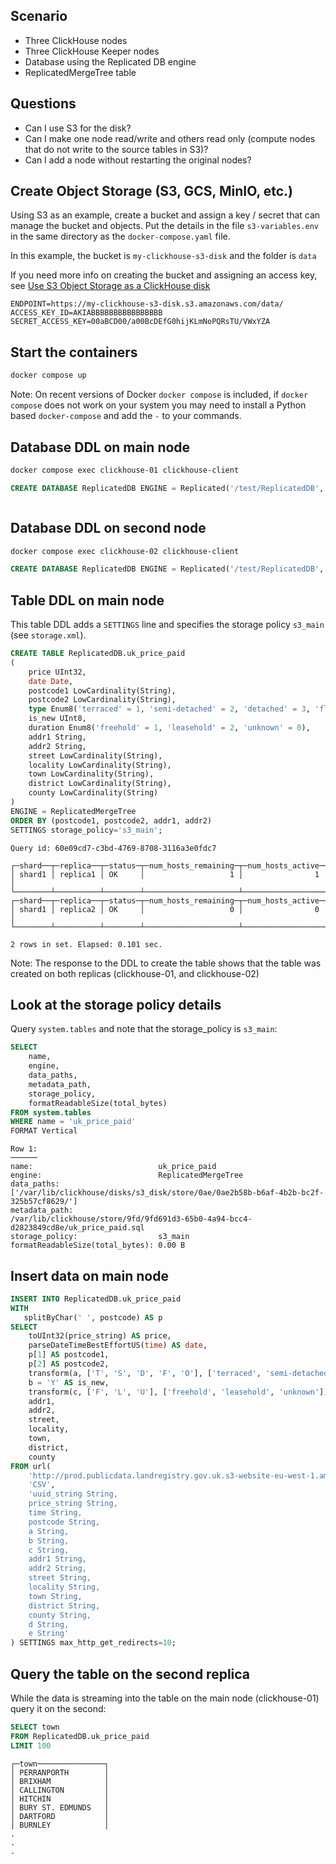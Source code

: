 ## Scenario
- Three ClickHouse nodes
- Three ClickHouse Keeper nodes
- Database using the Replicated DB engine
- ReplicatedMergeTree table

## Questions
- Can I use S3 for the disk?
- Can I make one node read/write and others read only (compute nodes that do not write to the source tables in S3)?
- Can I add a node without restarting the original nodes?

## Create Object Storage (S3, GCS, MinIO, etc.)
Using S3 as an example, create a bucket and assign a key / secret that can manage
the bucket and objects.  Put the details in the file `s3-variables.env` in the same
directory as the `docker-compose.yaml` file.

In this example, the bucket is `my-clickhouse-s3-disk` and the folder is `data`

If you need more info on creating the bucket and assigning an access key, see
[Use S3 Object Storage as a ClickHouse disk](https://clickhouse.com/docs/en/integrations/s3#configuring-s3-for-clickhouse-use)

```
ENDPOINT=https://my-clickhouse-s3-disk.s3.amazonaws.com/data/
ACCESS_KEY_ID=AKIABBBBBBBBBBBBBBBB
SECRET_ACCESS_KEY=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
```

## Start the containers
```bash
docker compose up
```

Note: On recent versions of Docker `docker compose` is included, if `docker compose` does not work
on your system you may need to install a Python based `docker-compose` and add the `-` to your
commands.

## Database DDL on main node

```bash
docker compose exec clickhouse-01 clickhouse-client
```

```sql
CREATE DATABASE ReplicatedDB ENGINE = Replicated('/test/ReplicatedDB', 'shard1', 'replica' || '1');
```

```sql

```

## Database DDL on second node

```bash
docker compose exec clickhouse-02 clickhouse-client
```

```sql
CREATE DATABASE ReplicatedDB ENGINE = Replicated('/test/ReplicatedDB', 'shard1', 'replica2');
```

## Table DDL on main node

This table DDL adds a `SETTINGS` line and specifies the storage policy `s3_main` (see `storage.xml`).

```sql
CREATE TABLE ReplicatedDB.uk_price_paid
(
    price UInt32,
    date Date,
    postcode1 LowCardinality(String),
    postcode2 LowCardinality(String),
    type Enum8('terraced' = 1, 'semi-detached' = 2, 'detached' = 3, 'flat' = 4, 'other' = 0),
    is_new UInt8,
    duration Enum8('freehold' = 1, 'leasehold' = 2, 'unknown' = 0),
    addr1 String,
    addr2 String,
    street LowCardinality(String),
    locality LowCardinality(String),
    town LowCardinality(String),
    district LowCardinality(String),
    county LowCardinality(String)
)
ENGINE = ReplicatedMergeTree
ORDER BY (postcode1, postcode2, addr1, addr2)
SETTINGS storage_policy='s3_main';
```
```response
Query id: 60e09cd7-c3bd-4769-8708-3116a3e0fdc7

┌─shard──┬─replica──┬─status─┬─num_hosts_remaining─┬─num_hosts_active─┐
│ shard1 │ replica1 │ OK     │                   1 │                1 │
└────────┴──────────┴────────┴─────────────────────┴──────────────────┘
┌─shard──┬─replica──┬─status─┬─num_hosts_remaining─┬─num_hosts_active─┐
│ shard1 │ replica2 │ OK     │                   0 │                0 │
└────────┴──────────┴────────┴─────────────────────┴──────────────────┘

2 rows in set. Elapsed: 0.101 sec.
```

Note: The response to the DDL to create the table shows that the table was created on
both replicas (clickhouse-01, and clickhouse-02)

## Look at the storage policy details

Query `system.tables` and note that the storage_policy is `s3_main`:

```sql
SELECT
    name,
    engine,
    data_paths,
    metadata_path,
    storage_policy,
    formatReadableSize(total_bytes)
FROM system.tables
WHERE name = 'uk_price_paid'
FORMAT Vertical
```
```response
Row 1:
──────
name:                            uk_price_paid
engine:                          ReplicatedMergeTree
data_paths:                      ['/var/lib/clickhouse/disks/s3_disk/store/0ae/0ae2b58b-b6af-4b2b-bc2f-325b57cf8629/']
metadata_path:                   /var/lib/clickhouse/store/9fd/9fd691d3-65b0-4a94-bcc4-d2823849cd8e/uk_price_paid.sql
storage_policy:                  s3_main
formatReadableSize(total_bytes): 0.00 B
```

## Insert data on main node
```sql
INSERT INTO ReplicatedDB.uk_price_paid
WITH
   splitByChar(' ', postcode) AS p
SELECT
    toUInt32(price_string) AS price,
    parseDateTimeBestEffortUS(time) AS date,
    p[1] AS postcode1,
    p[2] AS postcode2,
    transform(a, ['T', 'S', 'D', 'F', 'O'], ['terraced', 'semi-detached', 'detached', 'flat', 'other']) AS type,
    b = 'Y' AS is_new,
    transform(c, ['F', 'L', 'U'], ['freehold', 'leasehold', 'unknown']) AS duration,
    addr1,
    addr2,
    street,
    locality,
    town,
    district,
    county
FROM url(
    'http://prod.publicdata.landregistry.gov.uk.s3-website-eu-west-1.amazonaws.com/pp-complete.csv',
    'CSV',
    'uuid_string String,
    price_string String,
    time String,
    postcode String,
    a String,
    b String,
    c String,
    addr1 String,
    addr2 String,
    street String,
    locality String,
    town String,
    district String,
    county String,
    d String,
    e String'
) SETTINGS max_http_get_redirects=10;
```

## Query the table on the second replica
While the data is streaming into the table on the main node (clickhouse-01) query it on
the second:
```sql
SELECT town
FROM ReplicatedDB.uk_price_paid
LIMIT 100
```
```response
┌─town───────────────┐
│ PERRANPORTH        │
│ BRIXHAM            │
│ CALLINGTON         │
│ HITCHIN            │
│ BURY ST. EDMUNDS   │
│ DARTFORD           │
│ BURNLEY            │
.
.
.
```

